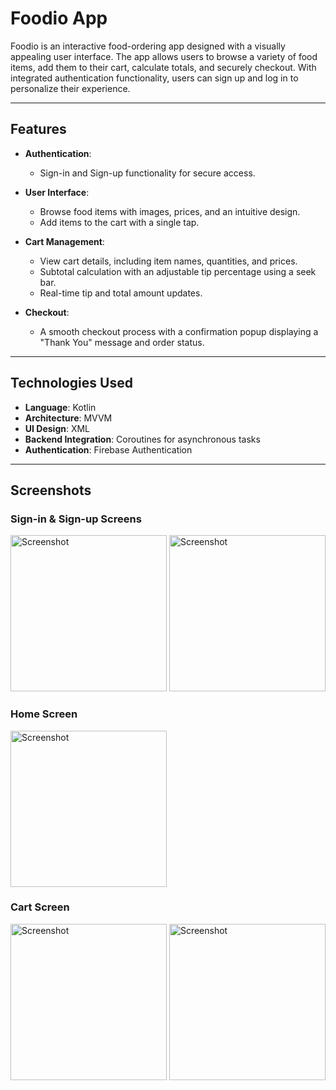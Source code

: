 # Foodio App

Foodio is an interactive food-ordering app designed with a visually appealing user interface. The app allows users to browse a variety of food items, add them to their cart, calculate totals, and securely checkout. With integrated authentication functionality, users can sign up and log in to personalize their experience.

---

## Features

- **Authentication**:
  - Sign-in and Sign-up functionality for secure access.
  
- **User Interface**:
  - Browse food items with images, prices, and an intuitive design.
  - Add items to the cart with a single tap.

- **Cart Management**:
  - View cart details, including item names, quantities, and prices.
  - Subtotal calculation with an adjustable tip percentage using a seek bar.
  - Real-time tip and total amount updates.

- **Checkout**:
  - A smooth checkout process with a confirmation popup displaying a "Thank You" message and order status.

---

## Technologies Used

- **Language**: Kotlin
- **Architecture**: MVVM
- **UI Design**: XML
- **Backend Integration**: Coroutines for asynchronous tasks
- **Authentication**: Firebase Authentication

---

## Screenshots

### Sign-in & Sign-up Screens
<img src="https://github.com/user-attachments/assets/1e7196ad-63be-4883-8333-582eba116f5a" alt="Screenshot" width="250">
<img src="https://github.com/user-attachments/assets/dd5e9e34-ad35-488e-890c-dd71643f2106" alt="Screenshot" width="250">

### Home Screen
<img src="https://github.com/user-attachments/assets/da46340c-b956-4f05-8c3f-eecbac741c67" alt="Screenshot" width="250">

### Cart Screen
<img src="https://github.com/user-attachments/assets/d0354eb9-be1f-4947-8769-d97f97647ce2" alt="Screenshot" width="250">
<img src="https://github.com/user-attachments/assets/2f715a26-801f-4ebf-9df9-79254ed41d29" alt="Screenshot" width="250">




